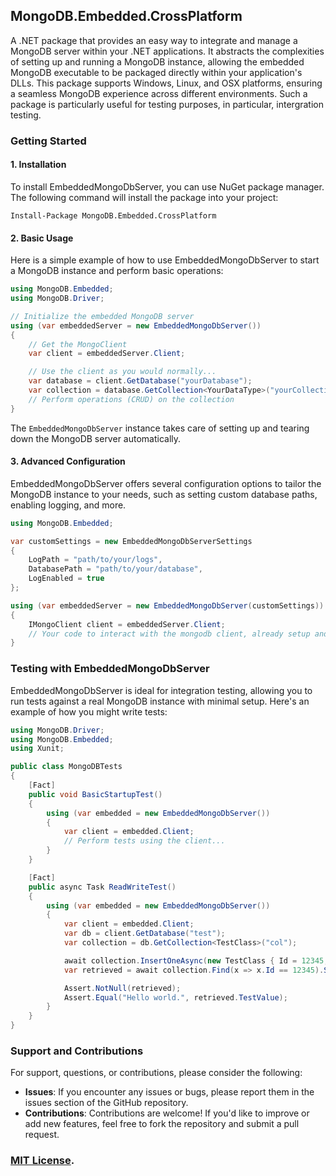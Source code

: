## MongoDB.Embedded.CrossPlatform

A .NET package that provides an easy way to integrate and manage a MongoDB server within your .NET applications. It abstracts the complexities of setting up and running a MongoDB instance, allowing the embedded MongoDB executable to be packaged directly within your application's DLLs. This package supports Windows, Linux, and OSX platforms, ensuring a seamless MongoDB experience across different environments. Such a package is particularly useful for testing purposes, in particular, intergration testing.

### Getting Started

#### 1. Installation

To install EmbeddedMongoDbServer, you can use NuGet package manager. The following command will install the package into your project:

```
Install-Package MongoDB.Embedded.CrossPlatform
```

#### 2. Basic Usage

Here is a simple example of how to use EmbeddedMongoDbServer to start a MongoDB instance and perform basic operations:

```csharp
using MongoDB.Embedded;
using MongoDB.Driver;

// Initialize the embedded MongoDB server
using (var embeddedServer = new EmbeddedMongoDbServer())
{
    // Get the MongoClient
    var client = embeddedServer.Client;

    // Use the client as you would normally...
    var database = client.GetDatabase("yourDatabase");
    var collection = database.GetCollection<YourDataType>("yourCollection");
    // Perform operations (CRUD) on the collection
}
```

The `EmbeddedMongoDbServer` instance takes care of setting up and tearing down the MongoDB server automatically.

#### 3. Advanced Configuration

EmbeddedMongoDbServer offers several configuration options to tailor the MongoDB instance to your needs, such as setting custom database paths, enabling logging, and more.

```csharp
using MongoDB.Embedded;

var customSettings = new EmbeddedMongoDbServerSettings
{
    LogPath = "path/to/your/logs",
    DatabasePath = "path/to/your/database",
    LogEnabled = true
};

using (var embeddedServer = new EmbeddedMongoDbServer(customSettings))
{
    IMongoClient client = embeddedServer.Client;
    // Your code to interact with the mongodb client, already setup and connected!
}
```

### Testing with EmbeddedMongoDbServer

EmbeddedMongoDbServer is ideal for integration testing, allowing you to run tests against a real MongoDB instance with minimal setup. Here's an example of how you might write tests:

```csharp
using MongoDB.Driver;
using MongoDB.Embedded;
using Xunit;

public class MongoDBTests
{
    [Fact]
    public void BasicStartupTest()
    {
        using (var embedded = new EmbeddedMongoDbServer())
        {
            var client = embedded.Client;
            // Perform tests using the client...
        }
    }

    [Fact]
    public async Task ReadWriteTest()
    {
        using (var embedded = new EmbeddedMongoDbServer())
        {
            var client = embedded.Client;
            var db = client.GetDatabase("test");
            var collection = db.GetCollection<TestClass>("col");

            await collection.InsertOneAsync(new TestClass { Id = 12345, TestValue = "Hello world." });
            var retrieved = await collection.Find(x => x.Id == 12345).SingleOrDefaultAsync();

            Assert.NotNull(retrieved);
            Assert.Equal("Hello world.", retrieved.TestValue);
        }
    }
}
```

### Support and Contributions

For support, questions, or contributions, please consider the following:

- **Issues**: If you encounter any issues or bugs, please report them in the issues section of the GitHub repository.
- **Contributions**: Contributions are welcome! If you'd like to improve or add new features, feel free to fork the repository and submit a pull request.

### [MIT License](LICENSE).
